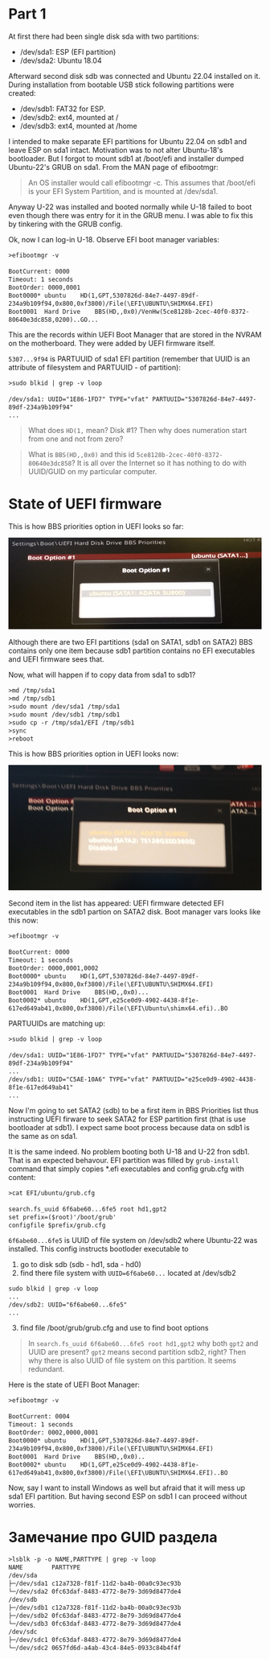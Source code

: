 # Part 1

At first there had been single disk sda with two partitions:
- /dev/sda1: ESP (EFI partition)
- /dev/sda2: Ubuntu 18.04

Afterward second disk sdb was connected and Ubuntu 22.04 installed on it. During installation from bootable USB stick following partitions were created:
- /dev/sdb1: FAT32 for ESP. 
- /dev/sdb2: ext4, mounted at /
- /dev/sdb3: ext4, mounted at /home

I intended to make separate EFI partitions for Ubuntu 22.04 on sdb1 and leave ESP on sda1 intact. Motivation was to not alter Ubuntu-18's bootloader. But I forgot to mount sdb1 at /boot/efi and installer dumped Ubuntu-22's GRUB on sda1. From the MAN page of efibootmgr:

> An OS installer would call efibootmgr -c. This assumes that /boot/efi is your EFI System Partition, and is mounted at /dev/sda1.

Anyway U-22 was installed and booted normally while U-18 failed to boot even though there was entry for it in the GRUB menu. I was able to fix this by tinkering with the GRUB config.

Ok, now I can log-in U-18. Observe EFI boot manager variables:

```
>efibootmgr -v

BootCurrent: 0000
Timeout: 1 seconds
BootOrder: 0000,0001
Boot0000* ubuntu	HD(1,GPT,5307826d-84e7-4497-89df-234a9b109f94,0x800,0xf3800)/File(\EFI\UBUNTU\SHIMX64.EFI)
Boot0001  Hard Drive	BBS(HD,,0x0)/VenHw(5ce8128b-2cec-40f0-8372-80640e3dc858,0200)..GO...
```

This are the records within UEFI Boot Manager that are stored in the NVRAM on the motherboard. They were added by UEFI firmware itself. 

`5307...9f94` is PARTUUID of sda1 EFI partition (remember that UUID is an attribute of filesystem and PARTUUID - of partition):

```
>sudo blkid | grep -v loop 

/dev/sda1: UUID="1E86-1FD7" TYPE="vfat" PARTUUID="5307826d-84e7-4497-89df-234a9b109f94"
...
```

> What does `HD(1,` mean? Disk #1? Then why does numeration start from one and not from zero?

> What is `BBS(HD,,0x0)` and this id `5ce8128b-2cec-40f0-8372-80640e3dc858`? It is all over the Internet so it has nothing to do with UUID/GUID on my particular computer.

# State of UEFI firmware

This is how BBS priorities option in UEFI looks so far:

![BBS UEFI](./BBS1.jpg)

Although there are two EFI partitions (sda1 on SATA1, sdb1 on SATA2) BBS contains only one item because sdb1 partition contains no EFI executables and UEFI firmware sees that.

Now, what will happen if to copy data from sda1 to sdb1?

```
>md /tmp/sda1
>md /tmp/sdb1
>sudo mount /dev/sda1 /tmp/sda1
>sudo mount /dev/sdb1 /tmp/sdb1
>sudo cp -r /tmp/sda1/EFI /tmp/sdb1
>sync
>reboot
```

This is how BBS priorities option in UEFI looks now:

![BBS UEFI](./BBS2.jpg)

Second item in the list has appeared: UEFI firmware detected EFI executables in the sdb1 partion on SATA2 disk. Boot manager vars looks like this now:

```
>efibootmgr -v

BootCurrent: 0000
Timeout: 1 seconds
BootOrder: 0000,0001,0002
Boot0000* ubuntu	HD(1,GPT,5307826d-84e7-4497-89df-234a9b109f94,0x800,0xf3800)/File(\EFI\UBUNTU\SHIMX64.EFI)
Boot0001  Hard Drive	BBS(HD,,0x0)...
Boot0002* ubuntu	HD(1,GPT,e25ce0d9-4902-4438-8f1e-617ed649ab41,0x800,0xf3800)/File(\EFI\Ubuntu\shimx64.efi)..BO
```

PARTUUIDs are matching up:

```
>sudo blkid | grep -v loop 

/dev/sda1: UUID="1E86-1FD7" TYPE="vfat" PARTUUID="5307826d-84e7-4497-89df-234a9b109f94"
...
/dev/sdb1: UUID="C5AE-10A6" TYPE="vfat" PARTUUID="e25ce0d9-4902-4438-8f1e-617ed649ab41"
...
```

Now I'm going to set SATA2 (sdb) to be a first item in BBS Priorities list thus instructing UEFI firware to seek SATA2 for ESP partition first (that is use bootloader at sdb1). I expect same boot process because data on sdb1 is the same as on sda1.

It is the same indeed. No problem booting both U-18 and U-22 fron sdb1. That is an expected behavour. EFI partition was filled by `grub-install` command that simply copies *.efi executables and config grub.cfg with content:

```
>cat EFI/ubuntu/grub.cfg 

search.fs_uuid 6f6abe60...6fe5 root hd1,gpt2 
set prefix=($root)'/boot/grub'
configfile $prefix/grub.cfg
```

`6f6abe60...6fe5` is UUID of file system on /dev/sdb2 where Ubuntu-22 was installed. This config instructs bootloder executable to 

1. go to disk sdb (sdb - hd1, sda - hd0)
2. find there file system with `UUID=6f6abe60...` located at /dev/sdb2
```
sudo blkid | grep -v loop
...
/dev/sdb2: UUID="6f6abe60...6fe5"
...
```
3. find file /boot/grub/grub.cfg and use to find boot options

> In `search.fs_uuid 6f6abe60...6fe5 root hd1,gpt2` why both `gpt2` and UUID are present? `gpt2` means second partition sdb2, right? Then why there is also UUID of file system on this partition. It seems redundant. 


Here is the state of UEFI Boot Manager:

```
>efibootmgr -v

BootCurrent: 0004
Timeout: 1 seconds
BootOrder: 0002,0000,0001
Boot0000* ubuntu	HD(1,GPT,5307826d-84e7-4497-89df-234a9b109f94,0x800,0xf3800)/File(\EFI\UBUNTU\SHIMX64.EFI)
Boot0001  Hard Drive	BBS(HD,,0x0)..
Boot0002* ubuntu	HD(1,GPT,e25ce0d9-4902-4438-8f1e-617ed649ab41,0x800,0xf3800)/File(\EFI\UBUNTU\SHIMX64.EFI)..BO
```

Now, say I want to install Windows as well but afraid that it will mess up sda1 EFI partition. But having second ESP on sdb1 I can proceed without worries.

Замечание про GUID раздела
==========================
```
>lsblk -p -o NAME,PARTTYPE | grep -v loop
NAME        PARTTYPE
/dev/sda    
├─/dev/sda1 c12a7328-f81f-11d2-ba4b-00a0c93ec93b
└─/dev/sda2 0fc63daf-8483-4772-8e79-3d69d8477de4
/dev/sdb    
├─/dev/sdb1 c12a7328-f81f-11d2-ba4b-00a0c93ec93b
├─/dev/sdb2 0fc63daf-8483-4772-8e79-3d69d8477de4
└─/dev/sdb3 0fc63daf-8483-4772-8e79-3d69d8477de4
/dev/sdc    
├─/dev/sdc1 0fc63daf-8483-4772-8e79-3d69d8477de4
└─/dev/sdc2 0657fd6d-a4ab-43c4-84e5-0933c84b4f4f
```